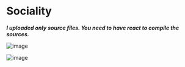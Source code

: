 # Sociality

***I uploaded only source files. You need to have react to compile the sources.***


![image](https://user-images.githubusercontent.com/74937539/127357796-fa529c48-8220-4905-b1fb-f51100907f1d.png)

![image](https://user-images.githubusercontent.com/74937539/127357760-da919a95-ba99-43a3-be0f-48dafab40e45.png)



